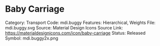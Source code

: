 # Baby Carriage

Category: Transport
Code: mdi.buggy
Features: Hierarchical, Weights
File: mdi.buggy.svg
Source: Material Design Icons
Source Link: https://materialdesignicons.com/icon/baby-carriage
Status: Released
Symbol: mdi.buggy2x.png
